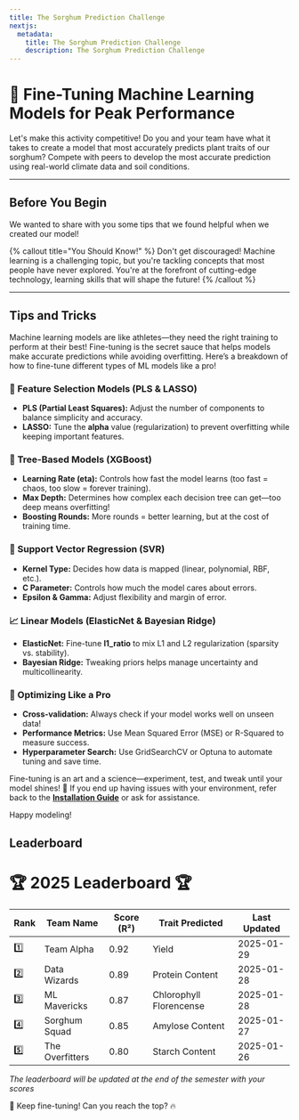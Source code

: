 ```yaml
---
title: The Sorghum Prediction Challenge
nextjs:
  metadata:
    title: The Sorghum Prediction Challenge
    description: The Sorghum Prediction Challenge
---
```


# 🚀 Fine-Tuning Machine Learning Models for Peak Performance

Let's make this activity competitive! Do you and your team have what it takes to create a model that most accurately predicts plant traits of our sorghum? Compete with peers to develop the most accurate prediction using real-world climate data and soil conditions.

---

## Before You Begin

We wanted to share with you some tips that we found helpful when we created our model!

{% callout title="You Should Know!" %}
Don't get discouraged! Machine learning is a challenging topic, but you're tackling concepts that most people have never explored. You're at the forefront of cutting-edge technology, learning skills that will shape the future!
{% /callout %}

---

## Tips and Tricks

Machine learning models are like athletes—they need the right training to perform at their best! Fine-tuning is the secret sauce that helps models make accurate predictions while avoiding overfitting. Here’s a breakdown of how to fine-tune different types of ML models like a pro!

### 🎯 Feature Selection Models (PLS & LASSO)

- **PLS (Partial Least Squares):** Adjust the number of components to balance simplicity and accuracy.
- **LASSO:** Tune the **alpha** value (regularization) to prevent overfitting while keeping important features.

### 🌳 Tree-Based Models (XGBoost)

- **Learning Rate (eta):** Controls how fast the model learns (too fast = chaos, too slow = forever training).
- **Max Depth:** Determines how complex each decision tree can get—too deep means overfitting!
- **Boosting Rounds:** More rounds = better learning, but at the cost of training time.

### 🤖 Support Vector Regression (SVR)

- **Kernel Type:** Decides how data is mapped (linear, polynomial, RBF, etc.).
- **C Parameter:** Controls how much the model cares about errors.
- **Epsilon & Gamma:** Adjust flexibility and margin of error.

### 📈 Linear Models (ElasticNet & Bayesian Ridge)

- **ElasticNet:** Fine-tune **l1_ratio** to mix L1 and L2 regularization (sparsity vs. stability).
- **Bayesian Ridge:** Tweaking priors helps manage uncertainty and multicollinearity.

### 💪 Optimizing Like a Pro

- **Cross-validation:** Always check if your model works well on unseen data!
- **Performance Metrics:** Use Mean Squared Error (MSE) or R-Squared to measure success.
- **Hyperparameter Search:** Use GridSearchCV or Optuna to automate tuning and save time.

Fine-tuning is an art and a science—experiment, test, and tweak until your model shines! 🌟 If you end up having issues with your environment, refer back to the [**Installation Guide**](/docs/installation) or ask for assistance.

Happy modeling!

## Leaderboard

# 🏆 2025 Leaderboard 🏆

| Rank | Team Name       | Score (R²) | Trait Predicted         | Last Updated |
| ---- | --------------- | ---------- | ----------------------- | ------------ |
| 1️⃣   | Team Alpha      | 0.92       | Yield                   | 2025-01-29   |
| 2️⃣   | Data Wizards    | 0.89       | Protein Content         | 2025-01-28   |
| 3️⃣   | ML Mavericks    | 0.87       | Chlorophyll Florencense | 2025-01-28   |
| 4️⃣   | Sorghum Squad   | 0.85       | Amylose Content         | 2025-01-27   |
| 5️⃣   | The Overfitters | 0.80       | Starch Content          | 2025-01-26   |

_The leaderboard will be updated at the end of the semester with your scores_

🚀 Keep fine-tuning! Can you reach the top? 🔥
